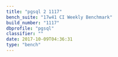 ```yaml
---
title: "pgsql 2 1117"
bench_suite: "17w41 CI Weekly Benchmark"
build_number: "1117"
dbprofile: "pgsql"
classifier: ""
date: 2017-10-09T04:36:31
type: "bench"
---
```

